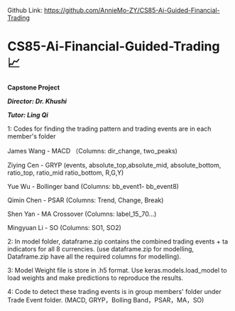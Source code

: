 Github Link: https://github.com/AnnieMo-ZY/CS85-Ai-Guided-Financial-Trading

# CS85-Ai-Financial-Guided-Trading 📈
**Capstone Project**

***Director: Dr. Khushi***

***Tutor: Ling Qi***


1: Codes for finding the trading pattern and trading events are in each member's folder

James Wang - MACD （Columns: dir_change, two_peaks)

Ziying Cen - GRYP (events, absolute_top,absolute_mid, absolute_bottom, ratio_top, ratio_mid
ratio_bottom, R,G,Y)

Yue Wu - Bollinger band (Columns: bb_event1- bb_event8)

Qimin Chen - PSAR (Columns: Trend, Change, Break)

Shen Yan - MA Crossover (Columns: label_15_70...)

Mingyuan Li - SO (Columns: SO1, SO2)


2: In model folder, dataframe.zip contains the combined trading events + ta indicators for all 8 currencies. (use dataframe.zip for modelling, Dataframe.zip have all the required columns for modelling).

3: Model Weight file is store in .h5 format. Use keras.models.load_model to load weights and make predictions to reproduce the results.

4: Code to detect these trading events is in group members' folder under Trade Event folder. (MACD, GRYP，Bolling Band，PSAR，MA，SO)
